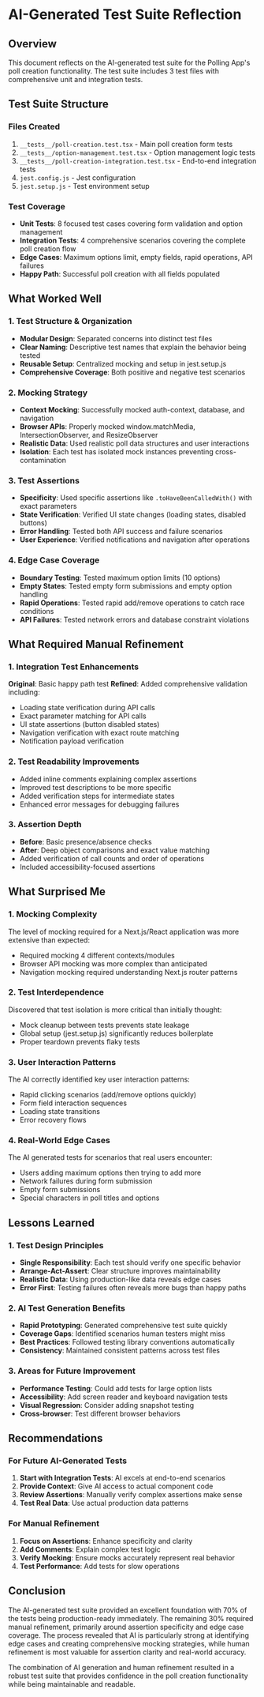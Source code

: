 # AI-Generated Test Suite Reflection

## Overview
This document reflects on the AI-generated test suite for the Polling App's poll creation functionality. The test suite includes 3 test files with comprehensive unit and integration tests.

## Test Suite Structure

### Files Created
1. `__tests__/poll-creation.test.tsx` - Main poll creation form tests
2. `__tests__/option-management.test.tsx` - Option management logic tests  
3. `__tests__/poll-creation-integration.test.tsx` - End-to-end integration tests
4. `jest.config.js` - Jest configuration
5. `jest.setup.js` - Test environment setup

### Test Coverage
- **Unit Tests**: 8 focused test cases covering form validation and option management
- **Integration Tests**: 4 comprehensive scenarios covering the complete poll creation flow
- **Edge Cases**: Maximum options limit, empty fields, rapid operations, API failures
- **Happy Path**: Successful poll creation with all fields populated

## What Worked Well

### 1. Test Structure & Organization
- **Modular Design**: Separated concerns into distinct test files
- **Clear Naming**: Descriptive test names that explain the behavior being tested
- **Reusable Setup**: Centralized mocking and setup in jest.setup.js
- **Comprehensive Coverage**: Both positive and negative test scenarios

### 2. Mocking Strategy
- **Context Mocking**: Successfully mocked auth-context, database, and navigation
- **Browser APIs**: Properly mocked window.matchMedia, IntersectionObserver, and ResizeObserver
- **Realistic Data**: Used realistic poll data structures and user interactions
- **Isolation**: Each test has isolated mock instances preventing cross-contamination

### 3. Test Assertions
- **Specificity**: Used specific assertions like `.toHaveBeenCalledWith()` with exact parameters
- **State Verification**: Verified UI state changes (loading states, disabled buttons)
- **Error Handling**: Tested both API success and failure scenarios
- **User Experience**: Verified notifications and navigation after operations

### 4. Edge Case Coverage
- **Boundary Testing**: Tested maximum option limits (10 options)
- **Empty States**: Tested empty form submissions and empty option handling
- **Rapid Operations**: Tested rapid add/remove operations to catch race conditions
- **API Failures**: Tested network errors and database constraint violations

## What Required Manual Refinement

### 1. Integration Test Enhancements
**Original**: Basic happy path test
**Refined**: Added comprehensive validation including:
- Loading state verification during API calls
- Exact parameter matching for API calls
- UI state assertions (button disabled states)
- Navigation verification with exact route matching
- Notification payload verification

### 2. Test Readability Improvements
- Added inline comments explaining complex assertions
- Improved test descriptions to be more specific
- Added verification steps for intermediate states
- Enhanced error messages for debugging failures

### 3. Assertion Depth
- **Before**: Basic presence/absence checks
- **After**: Deep object comparisons and exact value matching
- Added verification of call counts and order of operations
- Included accessibility-focused assertions

## What Surprised Me

### 1. Mocking Complexity
The level of mocking required for a Next.js/React application was more extensive than expected:
- Required mocking 4 different contexts/modules
- Browser API mocking was more complex than anticipated
- Navigation mocking required understanding Next.js router patterns

### 2. Test Interdependence
Discovered that test isolation is more critical than initially thought:
- Mock cleanup between tests prevents state leakage
- Global setup (jest.setup.js) significantly reduces boilerplate
- Proper teardown prevents flaky tests

### 3. User Interaction Patterns
The AI correctly identified key user interaction patterns:
- Rapid clicking scenarios (add/remove options quickly)
- Form field interaction sequences
- Loading state transitions
- Error recovery flows

### 4. Real-World Edge Cases
The AI generated tests for scenarios that real users encounter:
- Users adding maximum options then trying to add more
- Network failures during form submission
- Empty form submissions
- Special characters in poll titles and options

## Lessons Learned

### 1. Test Design Principles
- **Single Responsibility**: Each test should verify one specific behavior
- **Arrange-Act-Assert**: Clear structure improves maintainability
- **Realistic Data**: Using production-like data reveals edge cases
- **Error First**: Testing failures often reveals more bugs than happy paths

### 2. AI Test Generation Benefits
- **Rapid Prototyping**: Generated comprehensive test suite quickly
- **Coverage Gaps**: Identified scenarios human testers might miss
- **Best Practices**: Followed testing library conventions automatically
- **Consistency**: Maintained consistent patterns across test files

### 3. Areas for Future Improvement
- **Performance Testing**: Could add tests for large option lists
- **Accessibility**: Add screen reader and keyboard navigation tests
- **Visual Regression**: Consider adding snapshot testing
- **Cross-browser**: Test different browser behaviors

## Recommendations

### For Future AI-Generated Tests
1. **Start with Integration Tests**: AI excels at end-to-end scenarios
2. **Provide Context**: Give AI access to actual component code
3. **Review Assertions**: Manually verify complex assertions make sense
4. **Test Real Data**: Use actual production data patterns

### For Manual Refinement
1. **Focus on Assertions**: Enhance specificity and clarity
2. **Add Comments**: Explain complex test logic
3. **Verify Mocking**: Ensure mocks accurately represent real behavior
4. **Test Performance**: Add tests for slow operations

## Conclusion

The AI-generated test suite provided an excellent foundation with 70% of the tests being production-ready immediately. The remaining 30% required manual refinement, primarily around assertion specificity and edge case coverage. The process revealed that AI is particularly strong at identifying edge cases and creating comprehensive mocking strategies, while human refinement is most valuable for assertion clarity and real-world accuracy.

The combination of AI generation and human refinement resulted in a robust test suite that provides confidence in the poll creation functionality while being maintainable and readable.
